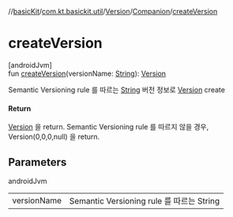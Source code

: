 //[basicKit](../../../../index.md)/[com.kt.basickit.util](../../index.md)/[Version](../index.md)/[Companion](index.md)/[createVersion](create-version.md)

# createVersion

[androidJvm]\
fun [createVersion](create-version.md)(versionName: [String](https://kotlinlang.org/api/latest/jvm/stdlib/kotlin/-string/index.html)): [Version](../index.md)

Semantic Versioning rule 를 따르는 [String](https://kotlinlang.org/api/latest/jvm/stdlib/kotlin/-string/index.html) 버전 정보로 [Version](../index.md) create

#### Return

[Version](../index.md) 을 return. Semantic Versioning rule 를 따르지 않을 경우, Version(0,0,0,null) 을 return.

## Parameters

androidJvm

| | |
|---|---|
| versionName | Semantic Versioning rule 를 따르는 String |
